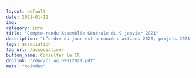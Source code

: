 ```yaml
---
layout: default
date: 2021-01-12
img: 
category: info
title: "Compte-rendu Assemblée Générale du 9 janvier 2021"
description: "L’ordre du jour est annoncé : actions 2020, projets 2021: des propositions vous seront faites, n'hésitez pas à venir avec les vôtres, approbation des comptes 2020 et projet de budget 2021, désignation des responsables: président-e, secrétaire, trésorier-e et membres du bureau & questions diverses."
tags: association
tag_url: /association/
button_name: Consulter le CR
doclink: "/doc/cr_ag_09012021.pdf"
meta: "noindex"
---
```

